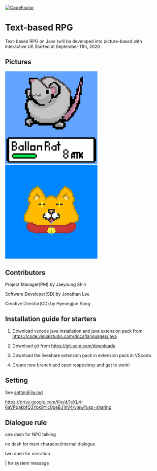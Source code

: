 [![CodeFactor](https://www.codefactor.io/repository/github/wesleycodingteam/textbaserpg/badge)](https://www.codefactor.io/repository/github/wesleycodingteam/textbaserpg)

# Text-based RPG

Text-based RPG on Java (will be developed into picture-based with interactive UI)
Started at September 11th, 2020

## Pictures
<img src="./Pics/Ballon_Rat.png" width="300">&nbsp; <img src="./Pics/shiny_doge.png" width="300">


## Contributors
Project Manager(PM) by Jaeyoung Shin

Software Developer(SD) by Jonathan Lee

Creative Director(CD) by Hyeongjun Song

## Installation guide for starters
1. Download vscode java installation and java extension pack from <https://code.visualstudio.com/docs/languages/java>

2. Download git from <https://git-scm.com/downloads>

3. Download the liveshare extension pack in extension pack in VScode.

4. Create new branch and open respositroy and get to work!

## Setting
See [settingFile.md](settingFile.md)

https://drive.google.com/file/d/1eXL4-6aVPqakbfQ3Ypk9Yic0peBJ1nV4/view?usp=sharing

## Dialogue rule
one dash for NPC talking

no dash for main character/internal dialogue

two dash for narration

| for system message
